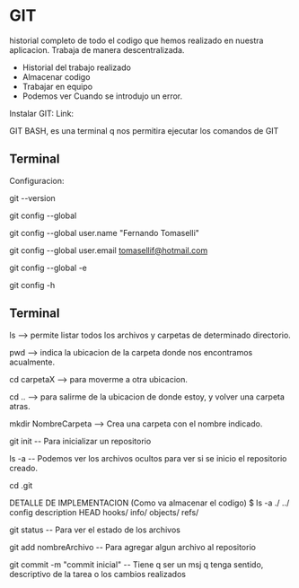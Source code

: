 # GIT
historial completo de todo el codigo que hemos realizado en nuestra aplicacion.
Trabaja de manera descentralizada.

- Historial del trabajo realizado
- Almacenar codigo
- Trabajar en equipo
- Podemos ver Cuando se introdujo un error.

Instalar GIT:
Link: 

GIT BASH, es una terminal q nos permitira ejecutar los comandos de GIT
## Terminal
Configuracion:

git --version

git config --global

git config --global user.name "Fernando Tomaselli"

git config --global user.email tomasellif@hotmail.com

git config --global -e

git config -h


## Terminal
ls --> permite listar todos los archivos y carpetas de determinado directorio.

pwd --> indica la ubicacion de la carpeta donde nos encontramos acualmente.

cd carpetaX --> para moverme a otra ubicacion.

cd .. --> para salirme de la ubicacion de donde estoy, y volver una carpeta atras.

mkdir NombreCarpeta --> Crea una carpeta con el nombre indicado.

git init -- Para inicializar un repositorio

ls -a -- Podemos ver los archivos ocultos para ver si se inicio el repositorio creado.

cd .git

DETALLE DE IMPLEMENTACION (Como va almacenar el codigo)
$ ls -a
./  ../  config  description  HEAD  hooks/  info/  objects/  refs/

git status -- Para ver el estado de los archivos

git add nombreArchivo -- Para agregar algun archivo al repositorio

git commit -m "commit inicial" -- Tiene q ser un msj q tenga sentido, descriptivo de la tarea o los cambios realizados